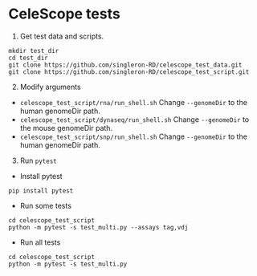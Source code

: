# CeleScope tests

1. Get test data and scripts.
```
mkdir test_dir
cd test_dir
git clone https://github.com/singleron-RD/celescope_test_data.git
git clone https://github.com/singleron-RD/celescope_test_script.git
```

2. Modify arguments
- `celescope_test_script/rna/run_shell.sh` Change `--genomeDir` to the human genomeDir path.
- `celescope_test_script/dynaseq/run_shell.sh` Change `--genomeDir` to the mouse genomeDir path.
- `celescope_test_script/snp/run_shell.sh` Change `--genomeDir` to the human genomeDir path.

3. Run `pytest`
- Install pytest
```
pip install pytest
```

- Run some tests
```
cd celescope_test_script
python -m pytest -s test_multi.py --assays tag,vdj
```

- Run all tests
```
cd celescope_test_script
python -m pytest -s test_multi.py 
```

